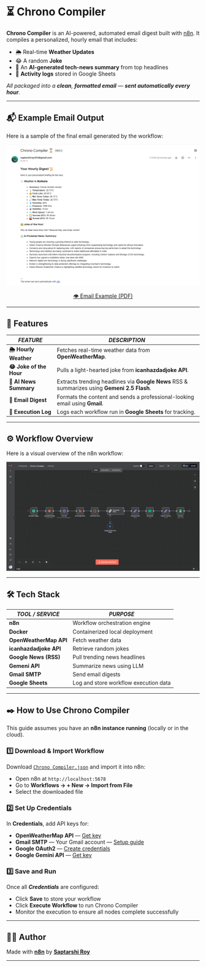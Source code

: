 # ⏳ Chrono Compiler

**Chrono Compiler** is an AI-powered, automated email digest built with [n8n](https://n8n.io). It compiles a personalized, hourly email that includes:

* 🌦️ Real-time **Weather Updates**
* 😂 A random **Joke**
* 📰 An **AI-generated tech-news summary** from top headlines
* 📗 **Activity logs** stored in Google Sheets

*All packaged into a **clean**, **formatted email** — **sent automatically every hour**.*

---

## 📬 Example Email Output

Here is a sample of the final email generated by the workflow:

![Example Email Output](email-example.png)

<div align="center">
  <a href="email-example.pdf">👁️ Email Example (PDF)</a>
</div>

---

## 🚀 Features

| ***FEATURE***            | ***DESCRIPTION***                                                                            |
| ------------------------ | -------------------------------------------------------------------------------------------- |
| **🌦️ Hourly Weather**    | Fetches real-time weather data from **OpenWeatherMap**.                                      |
| **😂 Joke of the Hour**  | Pulls a light-hearted joke from **icanhazdadjoke API**.                                      |
| **📰 AI News Summary**   | Extracts trending headlines via **Google News** RSS & summarizes using **Gemeni 2.5 Flash**. |
| **📧 Email Digest**      | Formats the content and sends a professional-looking email using **Gmail**.                  |
| **📗 Execution Log**     | Logs each workflow run in **Google Sheets** for tracking.                                    |

---

## ⚙️ Workflow Overview

Here is a visual overview of the n8n workflow:

![Chrono Compiler Workflow](workflow-overview.png)

---

## 🛠️ Tech Stack

|***TOOL / SERVICE***    | ***PURPOSE***                         |
| ---------------------- | ------------------------------------- |
| **n8n**                | Workflow orchestration engine         |
| **Docker**             | Containerized local deployment        |
| **OpenWeatherMap API** | Fetch weather data                    |
| **icanhazdadjoke API** | Retrieve random jokes                 |
| **Google News (RSS)**  | Pull trending news headlines          |
| **Gemeni API**         | Summarize news using LLM              |
| **Gmail SMTP**         | Send email digests                    |
| **Google Sheets**      | Log and store workflow execution data |

---

## ✒️ How to Use Chrono Compiler

This guide assumes you have an **n8n instance running** (locally or in the cloud).

### 1️⃣ Download & Import Workflow

Download [`Chrono Compiler.json`](Chrono%20Compiler.json) and import it into n8n:
- Open n8n at `http://localhost:5678`
- Go to **Workflows → + New → Import from File**
- Select the downloaded file

### 2️⃣ Set Up Credentials

In **Credentials**, add API keys for:
- **OpenWeatherMap API** — [Get key](https://openweathermap.org/api)
- **Gmail SMTP** — Your Gmail account — [Setup guide](https://support.google.com/mail/answer/185833)
- **Google OAuth2** — [Create credentials](https://console.cloud.google.com/apis/credentials)
- **Google Gemini API** — [Get key](https://aistudio.google.com/app/apikey)

### 3️⃣ Save and Run

Once all ***Credentials*** are configured:
- Click **Save** to store your workflow
- Click **Execute Workflow** to run Chrono Compiler
- Monitor the execution to ensure all nodes complete successfully

---

## 👨‍💻 Author

Made with **[n8n](https://n8n.io/)** by **[Saptarshi Roy](https://github.com/saptarshiroy39)**

---